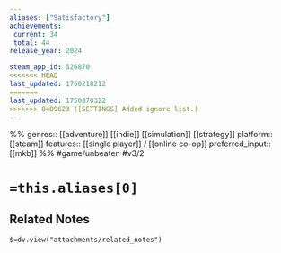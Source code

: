 ```yaml
---
aliases: ["Satisfactory"]
achievements:
 current: 34
 total: 44
release_year: 2024

steam_app_id: 526870
<<<<<<< HEAD
last_updated: 1750218212
=======
last_updated: 1750870322
>>>>>>> 8409623 ([SETTINGS] Added ignore list.)
---
```

%%
genres:: [[adventure]] [[indie]] [[simulation]] [[strategy]]
platform:: [[steam]]
features:: [[single player]] / [[online co-op]]
preferred_input:: [[mkb]]
%%
#game/unbeaten
#v3/2

# `=this.aliases[0]`
## Related Notes
`$=dv.view("attachments/related_notes")`
